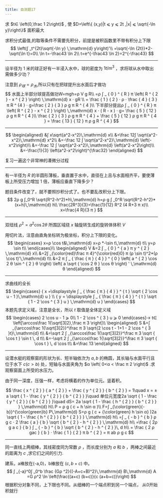 ```yaml
---
title: 自测题17
---
```


求 $t∈ \left(0,\frac 1 2\right)$ , 使 $D=\left\{ (x,y)|t ⩽  y ⩽  2t ,|x| ⩽  \sqrt{-\ln y}\right\}$ 面积最大

求积分式最值,的取等条件不需要先积分，前提是被积函数里不带有积分上下限
$$
\left(∫ _t^{2t}\sqrt{-\ln y} \,\mathrm{d} y\right)'\\
=\sqrt{-\ln {2t}}*2-\sqrt{\ln t}=0\\
\ln t=-\frac43 \ln 2\\
t=e^{-\frac43 \ln 2}=2^{-\frac43}
$$

---

设半径为 $1$ 米的球正好有一半浸入水中，球的密度为 $1t/m^3$ ，求将球从水中取出需做多少功？

注意到 $ρ _球=ρ_水​$ ,所以只有在把球提升出水面后才做功
$$
水面上半部分球提高做功W=mgh=ρ V g R\\
=ρ ∫ _ { 0 } ^ { R } π \left( R ^ { 2 } - x ^ { 2 } \right) \,\mathrm{d} x ⋅ gR \\
= \frac { 1 } { 2 } ⋅ ρ ⋅ \frac { 4 } { 3 } π R ^ {4 } ⋅ g=\frac { 2 } { 3 } ρ g π R ^ { 4 }\\
下半部分提出ρ ∫ _ { 0 } ^ { R } π \left( R ^ { 2 } - x ^ { 2 } \right) \,\mathrm{d} x ⋅ ( R - x ) ⋅ g= \frac { 5 } { 12 } ρ g π R ^ { 4 }\\
\frac { 2 } { 3 } ρ g π R ^ { 4 } + \frac { 5 } { 12 } ρ g π R ^ { 4 } = \frac { 13 } { 12 } π ρ g R ^ { 4 }
$$

---

$$
\begin{aligned}
&∫ x\sqrt{a^2-x^2}\,\mathrm{d}  x\\
&=\frac 12∫ \sqrt{a^2-x^2}\,\mathrm{d} x^2\\
&=-\frac 12 ∫ \sqrt{a^2-x^2}\,\mathrm{d} \left(-x^2\right)\\
&=-\frac 12 ∫ \sqrt{a^2-x^2}\,\mathrm{d} \left(a^2-x^2\right)\\
&=-\frac{1}{3} \left(a^2-x^2\right)^{\frac32}
\end{aligned}
$$

复习一遍这个非常神的凑微分过程

---

有一半径为 $R$ 的半圆形薄板，垂直置于水中，直径在上且与水面相齐平，要使薄板上所受压力增加 $1$ 倍，薄板应垂直下降多少？

题目条件改变了，就不要照抄积分式了。也不要乱改积分上下限。
$$
2ρ g ∫_0^R \sqrt{R^2-h^2}*h\,\mathrm{d} h=ρ g ∫ _0^R \sqrt{R^2-h^2}*(x+h)\,\mathrm{d} h\\
\frac{2R^3}{3}=\frac{1}{12} R^2 (4 R+3 π x)\\
x=\frac{4 R}{3 π }
$$

---

双纽线 $ρ ^ { 2 } = a ^ { 2 } \cos 2 θ$ 所围区域绕 $x$ 轴旋转生成的旋转体体积 $V$

用切片法，注意由直角坐标转为极坐标，积分上下限的变化。
$$
\begin{cases}
x=ρ \cos t&\,\mathrm{d} x=ρ *-\sin t\,\mathrm{d} t\\
y=ρ \sin t\\
\end{cases}\\
\begin{aligned}
V &=2 ∫ _ { 0 } ^ { a } π y ^ { 2 } \,\mathrm{d} x\\
&=2∫ _{\color{red}\frac π 4}^{\color{red}0} π (ρ \sin t)^2*(ρ \cos t)'\,\mathrm{d} t\\
&=2 π ∫ _ { \frac { π } { 4 } } ^ { 0 } \left( a ^ { 2 } \cos 2 θ \sin ^ { 2 } θ \right) \left( a \sqrt { \cos 2 θ } \cos θ \right) ' \,\mathrm{d}  θ
\end{aligned}
$$

---

求曲线的全长
$$
\begin{cases}
 { x =\displaystyle ∫ _ { \frac { π } { 4 } } ^ { t } \sqrt { 2 \cos u - 1 }\,\mathrm{d}  u } \\
 { y = \displaystyle ∫ _ { \frac { π } { 4 } } ^ { t } \sqrt { 1 - 2 \cos ^ { 3 } u } \,\mathrm{d}  u } 
\end{cases}
$$
本题先求定义域，注意是全长，所以 $t​$ 取值是全体定义域
$$
\begin{cases}
 2 \cos u - 1  ⩾  0\\
 1 - 2 \cos ^ { 3 } u  ⩾  0
\end{cases}→ t∈ \left[\arccos\frac 1{\sqrt[3]2},\frac π 3 \right]\\
\begin{aligned}
S
&=∫ _{\arccos\frac 1{\sqrt[3]2}}^\frac π 3 \sqrt{2 \cos t - 1+1 - 2 \cos ^ { 3 }t}\,\mathrm{d} t\\
&=\sqrt 2 ∫ _{\arccos\frac 1{\sqrt[3]2}}^\frac π 3 \sqrt { \cos t } \sin t \, d t\\
&=-\sqrt 2 ∫ _{\arccos\frac 1{\sqrt[3]2}}^\frac π 3 \sqrt { \cos t } \, d \cos t\\
&=\frac 13
\end{aligned}
$$

---

设潜水艇的观察窗的形状为长、短半轴依次为 $a,b$ 的椭圆，其长轴与水面平行且位于水下 $c(c>b)$ 处，短轴与水面夹角为 $α \left( 0<α < \frac π 2 \right)$ .求观察窗面上所受的水压力。

由于同一深度，压强一样，考虑将横着的作为单位元。竖着积。

$$
\frac { x ^ { 2 } } { a ^ { 2 } } + \frac { y ^ { 2 } } { b ^ { 2 } } = 1\quad x = ± a \sqrt { 1 - \frac { y ^ { 2 } } { b ^ { 2 } } }\quad 单位元宽度2a \sqrt { 1 - \frac { y ^ { 2 } } { b ^ { 2 } } }\quad dS= 2a \sqrt { 1 - \frac { h ^ { 2 } } { b ^ { 2 } } } \,\mathrm{d} h\\
P = ρ g ( c + h \sin α )\\
F=∫ _{\color{green}{-b}}^{\color{green}b} P\,\mathrm{d} S=ρ g ( c + {\color{green} h \sin α} )2a \sqrt { 1 - \frac { h ^ { 2 } } { b ^ { 2 } } } \,\mathrm{d} h\\
=∫ _ { - b } ^ { b } ρ g c ⋅ 2 \frac { a } { b } \sqrt { b ^ { 2 } - h ^ { 2 } } \,\mathrm{d}  h\\
=\frac { 2ρ g a c } { b } ∫ _ { - b } ^ { b } \sqrt { b ^ { 2 } - h ^ { 2 } }\, d h\\
= \frac { 2 ρ gac } { b } ⋅ \frac { 1 } { 2 } π b ^ { 2 } = π ab ρ g c
$$

---

同一直线上两细棒，其线密度同为常数 $ρ$ ，而长度分别为 $a$ 和 $b$ ，两棒之间最近的距离为 $c$ ,求它们之间的引力.

建系，a棒放在(-a,0)，b棒放在 $(c,b+c)$ 中。
$$
∫ _{-a}^0∫ _0^b \frac {Gρ ^2}{(-A+c+B)^2}\,\mathrm{d}  B\,\mathrm{d} A
=G ρ^2 \ln \left(\frac{(a+c) (b+c)}{c (a+b+c)}\right)
$$
根据积分对象不同，上下限也不同。从细棒的一个端点积到另一个端点， 从0开始积就行

